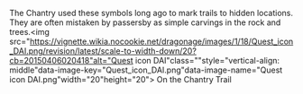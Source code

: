 The Chantry used these symbols long ago to mark trails to hidden locations. They are often mistaken by passersby as simple carvings in the rock and trees.<img src="https://vignette.wikia.nocookie.net/dragonage/images/1/18/Quest_icon_DAI.png/revision/latest/scale-to-width-down/20?cb=20150406020418"alt="Quest icon DAI"class=""style="vertical-align: middle"data-image-key="Quest_icon_DAI.png"data-image-name="Quest icon DAI.png"width="20"height="20"> On the Chantry Trail
